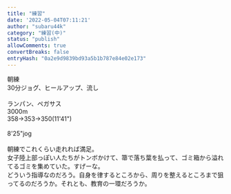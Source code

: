 ```yaml
---
title: "練習"
date: '2022-05-04T07:11:21'
author: "subaru44k"
category: "練習(中)"
status: "publish"
allowComments: true
convertBreaks: false
entryHash: "0a2e9d9839bd93a5b1b787e84e02e173"
---
```

朝練<br>
30分ジョグ、ヒールアップ、流し<br>
<br>
ランパン、ペガサス<br>
3000m<br>
358→353→350(11'41")<br>
<br>
8'25"jog<br>
<br>
朝練でこれくらい走れれば満足。<br>
女子陸上部っぽい人たちがトンボかけて、箒で落ち葉を払って、ゴミ箱から溢れてるゴミを集めていた。すげーな。<br>
どういう指導なのだろう。自身を律するところから、周りを整えるところまで狙ってるのだろうか。それとも、教育の一環だろうか。
